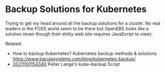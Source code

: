 # Backup Solutions for Kubernetes

Trying to get my head around all the backup solutions for a cluster. No
real leaders in the FOSS world seem to be there but OpenEBS looks like a
solution (even though their shitty web site requires JavaScript to
view).

Related:

* How to backup Kubernetes? Kubernetes backup methods & solutions  
  <https://www.baculasystems.com/blog/kubernetes-backup/>
* [20211101154340](/20211101154340/) Peiter Lange's kube-backup Script
